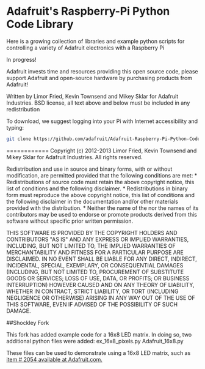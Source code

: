 Adafruit's Raspberry-Pi Python Code Library
============
  Here is a growing collection of libraries and example python scripts
  for controlling a variety of Adafruit electronics with a Raspberry Pi
  
  In progress!

  Adafruit invests time and resources providing this open source code,
  please support Adafruit and open-source hardware by purchasing
  products from Adafruit!

  Written by Limor Fried, Kevin Townsend and Mikey Sklar for Adafruit Industries.
  BSD license, all text above and below must be included in any redistribution
  
  To download, we suggest logging into your Pi with Internet accessibility and typing:
  
```bash
git clone https://github.com/adafruit/Adafruit-Raspberry-Pi-Python-Code.git
```

============
Copyright (c) 2012-2013 Limor Fried, Kevin Townsend and Mikey Sklar for Adafruit Industries.
All rights reserved.

Redistribution and use in source and binary forms, with or without
modification, are permitted provided that the following conditions are met:
    * Redistributions of source code must retain the above copyright
      notice, this list of conditions and the following disclaimer.
    * Redistributions in binary form must reproduce the above copyright
      notice, this list of conditions and the following disclaimer in the
      documentation and/or other materials provided with the distribution.
    * Neither the name of the <organization> nor the
      names of its contributors may be used to endorse or promote products
      derived from this software without specific prior written permission.

THIS SOFTWARE IS PROVIDED BY THE COPYRIGHT HOLDERS AND CONTRIBUTORS "AS IS" AND
ANY EXPRESS OR IMPLIED WARRANTIES, INCLUDING, BUT NOT LIMITED TO, THE IMPLIED
WARRANTIES OF MERCHANTABILITY AND FITNESS FOR A PARTICULAR PURPOSE ARE
DISCLAIMED. IN NO EVENT SHALL <COPYRIGHT HOLDER> BE LIABLE FOR ANY
DIRECT, INDIRECT, INCIDENTAL, SPECIAL, EXEMPLARY, OR CONSEQUENTIAL DAMAGES
(INCLUDING, BUT NOT LIMITED TO, PROCUREMENT OF SUBSTITUTE GOODS OR SERVICES;
LOSS OF USE, DATA, OR PROFITS; OR BUSINESS INTERRUPTION) HOWEVER CAUSED AND
ON ANY THEORY OF LIABILITY, WHETHER IN CONTRACT, STRICT LIABILITY, OR TORT
(INCLUDING NEGLIGENCE OR OTHERWISE) ARISING IN ANY WAY OUT OF THE USE OF THIS
SOFTWARE, EVEN IF ADVISED OF THE POSSIBILITY OF SUCH DAMAGE.

##Shockley Fork

This fork has added example code for a 16x8 LED matrix.  In doing so, two additional python files were added:
ex_16x8_pixels.py
Adafruit_16x8.py

These files can be used to demonstrate using a 16x8 LED matrix, such as [item # 2054 available at Adafruit.com.](http://www.adafruit.com/products/2054)
